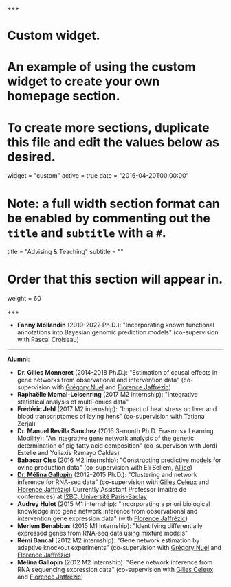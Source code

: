 +++
# Custom widget.
# An example of using the custom widget to create your own homepage section.
# To create more sections, duplicate this file and edit the values below as desired.
widget = "custom"
active = true
date = "2016-04-20T00:00:00"

# Note: a full width section format can be enabled by commenting out the `title` and `subtitle` with a `#`.
title = "Advising & Teaching"
subtitle = ""

# Order that this section will appear in.
weight = 60

+++

- **Fanny Mollandin** (2019-2022 Ph.D.): "Incorporating known functional annotations into Bayesian genomic prediction models" (co-supervision with Pascal Croiseau)

---

**Alumni**:

- **Dr. Gilles Monneret** (2014-2018 Ph.D.): "Estimation of causal effects in gene networks from observational and intervention data" (co-supervision with [Gr&eacute;gory Nuel](http://nuel.perso.math.cnrs.fr/) and [Florence Jaffr&eacute;zic](http://www6.jouy.inra.fr/gabi_eng/Who-are-we/Directory-of-GABI-members/JAFFREZIC-florence))
- **Rapha&euml;lle Momal-Leisenring** (2017 M2 internship): "Integrative statistical analysis of multi-omics data"
- **Fr&eacute;d&eacute;ric Jehl** (2017 M2 internship): "Impact of heat stress on liver and blood transcriptomes of laying hens" (co-supervision with Tatiana Zerjal)
- **Dr. Manuel Revilla Sanchez** (2016 3-month Ph.D. Erasmus+ Learning Mobility): "An integrative gene network analysis of the genetic determination of pig fatty acid composition" (co-supervison with Jordi Estelle and Yuliaxis Ramayo Caldas)
- **Babacar Ciss** (2016 M2 internship): "Constructing predictive models for ovine production data" (co-supervision with Eli Sellem, [Allice](http://www.allice.fr/))
- [**Dr. M&eacute;lina Gallopin**](http://www.math.u-psud.fr/~gallopin/) (2012-2015 Ph.D.): "Clustering and network inference for RNA-seq data" (co-supervision with [Gilles Celeux](http://www.math.u-psud.fr/select/people/celeux/Welcome.html) and [Florence Jaffr&eacute;zic](http://www6.jouy.inra.fr/gabi_eng/Who-are-we/Directory-of-GABI-members/JAFFREZIC-florence))
Currently Assistant Professor (ma&icirc;tre de conf&eacute;rences) at [I2BC, Universit&eacute; Paris-Saclay](http://www.i2bc.paris-saclay.fr/)
- **Audrey Hulot** (2015 M1 internship): "Incorporating a priori biological knowledge into gene network inference from observational and intervention gene expression data" (with [Florence Jaffr&eacute;zic](http://www6.jouy.inra.fr/gabi_eng/Who-are-we/Directory-of-GABI-members/JAFFREZIC-florence))
- **Meriem Benabbas** (2015 M1 internship): "Identifying differentially expressed genes from RNA-seq data using mixture models"
- **R&eacute;mi Bancal** (2012 M2 internship): "Gene network estimation by adaptive knockout experiments" (co-supervision with [Gr&eacute;gory Nuel](http://nuel.perso.math.cnrs.fr/) and [Florence Jaffr&eacute;zic](http://www6.jouy.inra.fr/gabi_eng/Who-are-we/Directory-of-GABI-members/JAFFREZIC-florence))
- **M&eacute;lina Gallopin** (2012 M2 internship): "Gene network inference from RNA sequencing expression data" (co-supervision with [Gilles Celeux](http://www.math.u-psud.fr/select/people/celeux/Welcome.html) and [Florence Jaffr&eacute;zic](http://www6.jouy.inra.fr/gabi_eng/Who-are-we/Directory-of-GABI-members/JAFFREZIC-florence))
